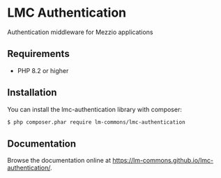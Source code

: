 # LMC Authentication

Authentication middleware for Mezzio applications

## Requirements

- PHP 8.2 or higher

## Installation

You can install the lmc-authentication library with composer:

```sh
$ php composer.phar require lm-commons/lmc-authentication
```

## Documentation

Browse the documentation online at https://lm-commons.github.io/lmc-authentication/.

